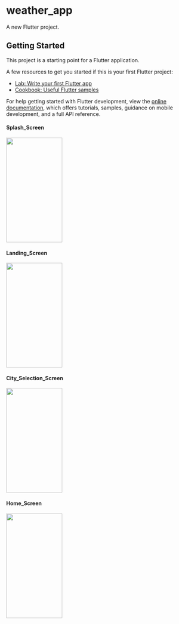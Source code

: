 # weather_app

A new Flutter project.

## Getting Started

This project is a starting point for a Flutter application.

A few resources to get you started if this is your first Flutter project:

- [Lab: Write your first Flutter app](https://docs.flutter.dev/get-started/codelab)
- [Cookbook: Useful Flutter samples](https://docs.flutter.dev/cookbook)

For help getting started with Flutter development, view the
[online documentation](https://docs.flutter.dev/), which offers tutorials,
samples, guidance on mobile development, and a full API reference.

<h4>Splash_Screen</h4>
<img src="https://user-images.githubusercontent.com/67046451/178470028-af95c252-ebe7-4a40-bef2-7f7fb30c48af.png" width="150" height="280">
<h4>Landing_Screen</h4>
<img src="https://user-images.githubusercontent.com/67046451/178470203-2e2e4ba7-ca6b-4455-9c7d-d3efe7edf7ce.png" width="150" height="280">
<h4>City_Selection_Screen</h4>
<img src="https://user-images.githubusercontent.com/67046451/178470333-280d6ef9-1773-46a4-82f2-53cc9607f738.png" width="150" height="280">
<h4>Home_Screen</h4>
<img src="https://user-images.githubusercontent.com/67046451/178470416-ee28332b-771a-4077-a66c-22ed7452ea8c.png" width="150" height="280">

